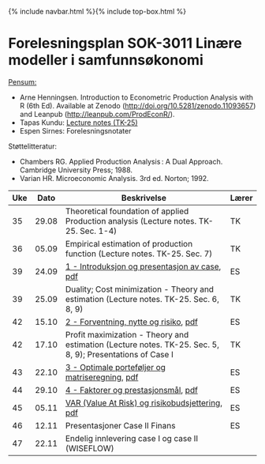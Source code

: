 {% include navbar.html %}{% include top-box.html %}
# Forelesningsplan  SOK-3011 Linære modeller i samfunnsøkonomi 

[Pensum:](https://bibsys-c.alma.exlibrisgroup.com/leganto/readinglist/searchlists/12268731710002205)

* Arne Henningsen. Introduction to Econometric Production Analysis with R (6th Ed). Available at Zenodo (http://doi.org/10.5281/zenodo.11093657) and Leanpub (http://leanpub.com/ProdEconR/).
* Tapas Kundu: [Lecture notes (TK-25)](https://uit-sok-3011-h25.github.io/tapaslectures/APA.pdf)
* Espen Sirnes: Forelesningsnotater

Støttelitteratur:
* Chambers RG. Applied Production Analysis : A Dual Approach. Cambridge University Press; 1988.
* Varian HR. Microeconomic Analysis. 3rd ed. Norton; 1992.

| Uke | Dato       | Beskrivelse                | Lærer   |
|-----|------------|----------------------------|---------|
| 35  | 29.08 | Theoretical foundation of applied Production analysis (Lecture notes. TK-25. Sec. 1-4) | TK |
| 36  | 05.09 | Empirical estimation of production function (Lecture notes. TK-25. Sec. 7)| TK |
| 39  | 24.09 | [1 - Introduksjon og presentasjon av case](finans/1-introduksjon.html), [pdf](finans/1-introduksjon.pdf)| ES|
| 39  | 25.09 | Duality; Cost minimization - Theory and estimation (Lecture notes. TK-25. Sec. 6, 8, 9) | TK |
| 42  | 15.10 | [2 - Forventning, nytte og risiko](finans/2-expectation_utility.html), [pdf](finans/2-expectation_utility.pdf)| ES|
| 42  | 17.10 | Profit maximization - Theory and estimation (Lecture notes. TK-25. Sec. 5, 8, 9); Presentations of Case I | TK |
| 43  | 22.10 | [3 - Optimale porteføljer og matriseregning](finans/3-lecture_optport.html), [pdf](finans/3-lecture_optport.pdf)| ES|
| 44  | 29.10 | [4 - Faktorer og prestasjonsmål](finans/4-lecture_factors.html), [pdf](finans/4-lecture_factors.pdf)| ES|  |         |
| 45  | 05.11 | [VAR (Value At Risk) og risikobudsjettering](finans/5-lecture_VaR.html), [pdf](finans/5-lecture_VaR.pdf)| ES|
| 46  | 12.11 | Presentasjoner Case II Finans      | ES|
| 47  | 22.11 | Endelig innlevering case I og case II (WISEFLOW)         |         |







